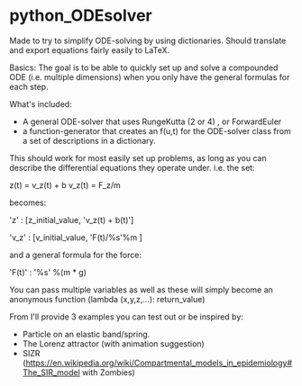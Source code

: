 # python_ODEsolver
Made to try to simplify ODE-solving by using dictionaries. Should translate and export equations fairly easily to LaTeX. 

Basics: 
The goal is to be able to quickly set up and solve a compounded ODE (i.e. multiple dimensions) 
when you only have the general formulas for each step. 

What's included: 
- A general ODE-solver that uses RungeKutta (2 or 4) , or ForwardEuler 
- a function-generator that creates an f(u,t) for the ODE-solver class 
  from a set of descriptions in a dictionary. 
 
This should work for most easily set up problems, as long as you can describe 
the differential equations they operate under. 
i.e. the set: 

z(t) = v_z(t) + b 
v_z(t) = F_z/m

becomes: 

'z' : [z_initial_value, 'v_z(t) + b(t)'] 

'v_z' : [v_initial_value, 'F(t)/%s'%m ]

and a general formula for the force: 

'F(t)' : '%s' %(m * g)

You can pass multiple variables as well as these will simply become an 
anonymous function (lambda (x,y,z,...): return_value) 

From I'll provide 3 examples you can test out or be inspired by: 
- Particle on an elastic band/spring. 
- The Lorenz attractor (with animation suggestion) 
- SIZR (https://en.wikipedia.org/wiki/Compartmental_models_in_epidemiology#The_SIR_model
        with Zombies) 


